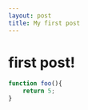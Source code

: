 ```yaml
---
layout: post
title: My first post
---
```

# first post!
```javascript
function foo(){
    return 5;
}
```